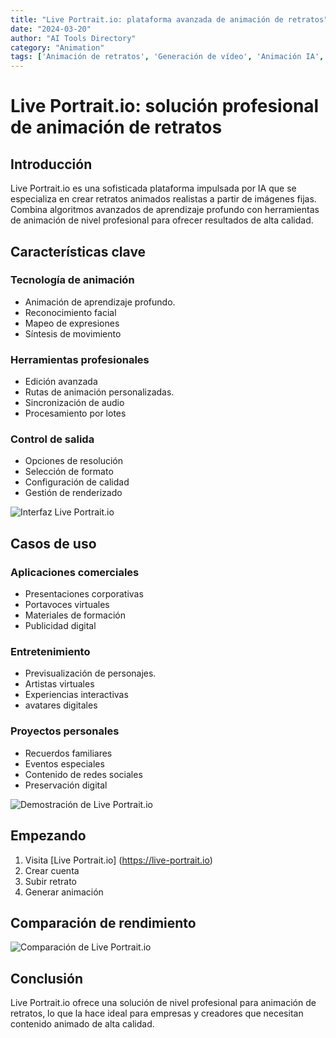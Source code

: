 ```yaml
---
title: "Live Portrait.io: plataforma avanzada de animación de retratos"
date: "2024-03-20"
author: "AI Tools Directory"
category: "Animation"
tags: ['Animación de retratos', 'Generación de vídeo', 'Animación IA', 'Contenido Digital']
---
```

# Live Portrait.io: solución profesional de animación de retratos

## Introducción

Live Portrait.io es una sofisticada plataforma impulsada por IA que se especializa en crear retratos animados realistas a partir de imágenes fijas. Combina algoritmos avanzados de aprendizaje profundo con herramientas de animación de nivel profesional para ofrecer resultados de alta calidad.

## Características clave

### Tecnología de animación
- Animación de aprendizaje profundo.
- Reconocimiento facial
- Mapeo de expresiones
- Síntesis de movimiento

### Herramientas profesionales
- Edición avanzada
- Rutas de animación personalizadas.
- Sincronización de audio
- Procesamiento por lotes

### Control de salida
- Opciones de resolución
- Selección de formato
- Configuración de calidad
- Gestión de renderizado

![Interfaz Live Portrait.io](/imgs/live-portrait-io/interface.jpg)

## Casos de uso

### Aplicaciones comerciales
- Presentaciones corporativas
- Portavoces virtuales
- Materiales de formación
- Publicidad digital

### Entretenimiento
- Previsualización de personajes.
- Artistas virtuales
- Experiencias interactivas
- avatares digitales

### Proyectos personales
- Recuerdos familiares
- Eventos especiales
- Contenido de redes sociales
- Preservación digital

![Demostración de Live Portrait.io](/imgs/live-portrait-io/demo.jpg)

## Empezando

1. Visita [Live Portrait.io] (https://live-portrait.io)
2. Crear cuenta
3. Subir retrato
4. Generar animación

## Comparación de rendimiento

![Comparación de Live Portrait.io](/imgs/live-portrait-io/comparison.jpg)

## Conclusión

Live Portrait.io ofrece una solución de nivel profesional para animación de retratos, lo que la hace ideal para empresas y creadores que necesitan contenido animado de alta calidad.